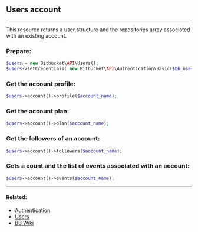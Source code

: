 ## Users account

----
This resource returns a user structure and the repositories array associated with an existing account.

### Prepare:
```php
$users = new Bitbucket\API\Users();
$users->setCredentials( new Bitbucket\API\Authentication\Basic($bb_user, $bb_pass) );
```

### Get the account profile:
```php
$users->account()->profile($account_name);
```

### Get the account plan:
```php
$users->account()->plan($account_name);
```

### Get the followers of an account:
```php
$users->account()->followers($account_name);
```

### Gets a count and the list of events associated with an account:
```php
$users->account()->events($account_name);
```

----

#### Related:
  * [Authentication](authentication.md)
  * [Users](../users.md)
  * [BB Wiki](https://confluence.atlassian.com/display/BITBUCKET/account+Resource)
